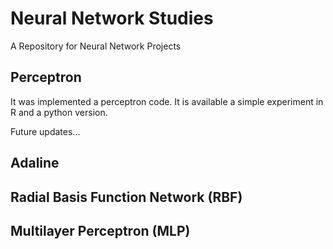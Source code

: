 # Neural Network Studies

A Repository for Neural Network Projects

## Perceptron  
It was implemented a perceptron code. It is available a simple experiment in R and a python version.

Future updates...
## Adaline

## Radial Basis Function Network (RBF)

## Multilayer Perceptron (MLP)
